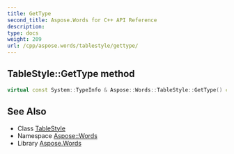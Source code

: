 ```yaml
---
title: GetType
second_title: Aspose.Words for C++ API Reference
description: 
type: docs
weight: 209
url: /cpp/aspose.words/tablestyle/gettype/
---
```

## TableStyle::GetType method




```cpp
virtual const System::TypeInfo & Aspose::Words::TableStyle::GetType() const override
```

## See Also

* Class [TableStyle](../)
* Namespace [Aspose::Words](../../)
* Library [Aspose.Words](../../../)
